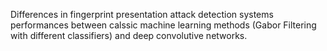 Differences in fingerprint presentation attack detection systems performances between calssic machine learning methods (Gabor Filtering with different classifiers) and deep convolutive networks. 
